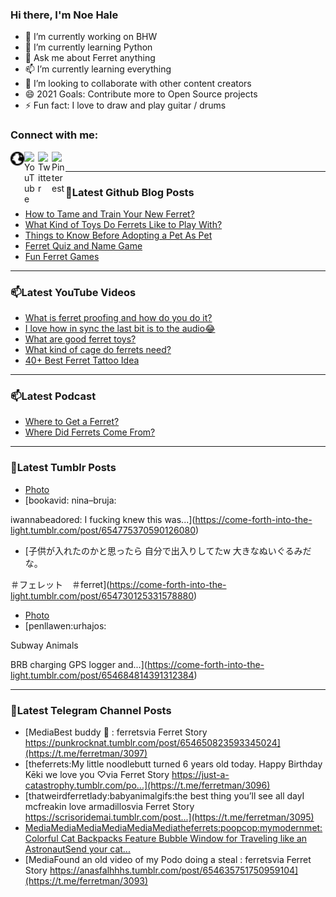 ### Hi there, I'm Noe Hale

- 🔭 I’m currently working on BHW
- 🌱 I’m currently learning Python
- 💬 Ask me about Ferret anything
- 📫 I’m currently learning everything
- 🔭 I’m looking to collaborate with other content creators
- 😄 2021 Goals: Contribute more to Open Source projects
- ⚡ Fun fact: I love to draw and play guitar / drums

### Connect with me:

[<img align="left" alt="ferretvoice.com" width="22px" src="https://raw.githubusercontent.com/iconic/open-iconic/master/svg/globe.svg" />](https://ferretvoice.com)
[<img align="left" alt="YouTube" width="22px" src="https://cdn.jsdelivr.net/npm/simple-icons@v3/icons/youtube.svg" />](https://www.youtube.com/channel/UCk665XTfaMLVwFVWUmgnDiw)
[<img align="left" alt="Twitter" width="22px" src="https://cdn.jsdelivr.net/npm/simple-icons@v3/icons/twitter.svg" />](https://twitter.com/voiceferret)
[<img align="left" alt="Pinterest" width="22px" src="https://cdn.jsdelivr.net/npm/simple-icons@v3/icons/pinterest.svg" />](https://www.pinterest.com/voiceferret/)

<br />

---
### 🔭Latest Github Blog Posts
<!-- GITHUB:START -->
- [How to Tame and Train Your New Ferret?](http://noehale.github.io/how-to-tame-and-train-your-new-ferret/)
- [What Kind of Toys Do Ferrets Like to Play With?](http://noehale.github.io/what-kind-of-toys-do-ferrets-like-to-play-with/)
- [Things to Know Before Adopting a Pet As Pet](http://noehale.github.io/things-to-know-before-adopting-a-pet-as-pet/)
- [Ferret Quiz and Name Game](http://noehale.github.io/ferret-quiz/)
- [Fun Ferret Games](http://noehale.github.io/fun-ferret-games/)
<!-- GITHUB:END -->
---
### 📫Latest YouTube Videos

<!-- YOUTUBE:START -->
- [What is ferret proofing and how do you do it?](https://www.youtube.com/watch?v=81Syh_DJBQQ)
- [I love how in sync the last bit is to the audio😂](https://www.youtube.com/watch?v=WHBeGHwSlGY)
- [What are good ferret toys?](https://www.youtube.com/watch?v=tPxRilBzc0s)
- [What kind of cage do ferrets need?](https://www.youtube.com/watch?v=xzz6hC3sR5A)
- [40+ Best Ferret Tattoo Idea](https://www.youtube.com/watch?v=KIKqduR6Xcs)
<!-- YOUTUBE:END -->

---
### 📫Latest Podcast

<!-- PODCAST:START -->
- [Where to Get a Ferret?](https://anchor.fm/ferretvoice/episodes/Where-to-Get-a-Ferret-erurfu)
- [Where Did Ferrets Come From?](https://anchor.fm/ferretvoice/episodes/Where-Did-Ferrets-Come-From-eruq8g)
<!-- PODCAST:END -->
---
### 📝Latest Tumblr Posts

<!-- TUMBLR:START -->
- [Photo](https://come-forth-into-the-light.tumblr.com/post/654798068204617728)
- [bookavid:
nina–bruja:


iwannabeadored:
I fucking knew this was...](https://come-forth-into-the-light.tumblr.com/post/654775370590126080)
- [子供が入れたのかと思ったら
自分で出入りしてたw
大きなぬいぐるみだな。

＃フェレット　＃ferret](https://come-forth-into-the-light.tumblr.com/post/654730125331578880)
- [Photo](https://come-forth-into-the-light.tumblr.com/post/654707438073806848)
- [penllawen:urhajos:

Subway Animals

BRB charging GPS logger and...](https://come-forth-into-the-light.tumblr.com/post/654684814391312384)
<!-- TUMBLR:END -->
---
### 📝Latest Telegram Channel Posts

<!-- TELEGRAM:START -->
- [MediaBest buddy 🥰 : ferretsvia Ferret Story https://punkrocknat.tumblr.com/post/654650823593345024](https://t.me/ferretman/3097)
- [theferrets:My little noodlebutt turned 6 years old today. Happy Birthday Kēki we love you ♡via Ferret Story https://just-a-catastrophy.tumblr.com/po...](https://t.me/ferretman/3096)
- [thatweirdferretlady:babyanimalgifs:the best thing you’ll see all dayI mcfreakin love armadillosvia Ferret Story https://scrisoridemai.tumblr.com/post...](https://t.me/ferretman/3095)
- [MediaMediaMediaMediaMediaMediatheferrets:poopcop:mymodernmet:Colorful Cat Backpacks Feature Bubble Window for Traveling like an AstronautSend your cat...](https://t.me/ferretman/3094)
- [MediaFound an old video of my Podo doing a steal : ferretsvia Ferret Story https://anasfalhhhs.tumblr.com/post/654635751750959104](https://t.me/ferretman/3093)
<!-- TELEGRAM:END -->
